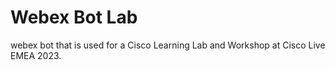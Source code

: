 # Webex Bot Lab
webex bot that is used for a Cisco Learning Lab and Workshop at Cisco Live EMEA 2023. 
